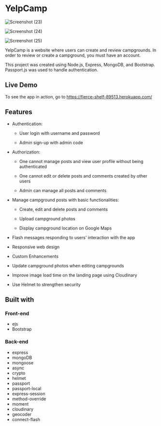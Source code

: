 # YelpCamp

![Screenshot (23)](https://user-images.githubusercontent.com/69082575/112000449-03a34200-8b44-11eb-89a2-5c786edd956b.png)


![Screenshot (24)](https://user-images.githubusercontent.com/69082575/112000643-31888680-8b44-11eb-95d6-269a0372c236.png)


![Screenshot (25)](https://user-images.githubusercontent.com/69082575/112000717-3f3e0c00-8b44-11eb-9479-1c898d741bf5.png)

YelpCamp is a website where users can create and review campgrounds. In order to review or create a campground, you must have an account. 

This project was created using Node.js, Express, MongoDB, and Bootstrap. Passport.js was used to handle authentication. 

## Live Demo
 To see the app in action, go to https://fierce-shelf-89513.herokuapp.com/
## Features
* Authentication:
  * User login with username and password
  
  * Admin sign-up with admin code
  
* Authorization:
  * One cannot manage posts and view user profile without being authenticated
  
  * One cannot edit or delete posts and comments created by other users
  
  * Admin can manage all posts and comments
  
* Manage campground posts with basic functionalities:

  * Create, edit and delete posts and comments
  
  * Upload campground photos
  
  * Display campground location on Google Maps
  
* Flash messages responding to users' interaction with the app

* Responsive web design

* Custom Enhancements

* Update campground photos when editing campgrounds

* Improve image load time on the landing page using Cloudinary

* Use Helmet to strengthen security

## Built with

### Front-end
* ejs
* Bootstrap
### Back-end
* express
* mongoDB
* mongoose
* async
* crypto
* helmet
* passport
* passport-local
* express-session
* method-override
* moment
* cloudinary
* geocoder
* connect-flash
